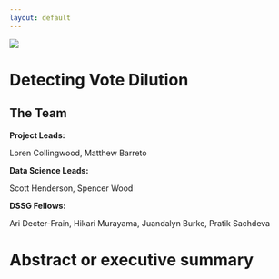```yaml
---
layout: default
---
```


<img src="{{ site.url }}{{ site.baseurl }}/assets/img/eScience.png">


# Detecting Vote Dilution

## The Team

**Project Leads:**

Loren Collingwood, Matthew Barreto

**Data Science Leads:**

 Scott Henderson, Spencer Wood

**DSSG Fellows:** 

Ari Decter-Frain, Hikari Murayama, Juandalyn Burke, Pratik Sachdeva

# Abstract or executive summary
